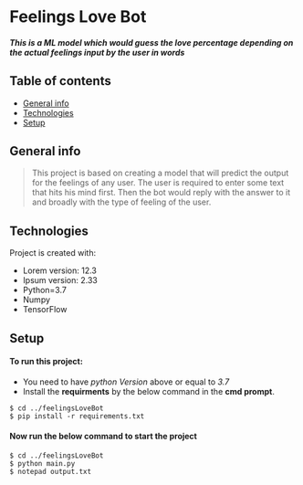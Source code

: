 # Feelings Love Bot
##### This is a ML model which would guess the love percentage depending on the actual feelings input by the user in words

## Table of contents
* [General info](#general-info)
* [Technologies](#technologies)
* [Setup](#setup)

## General info
> This project is based on creating a model that will predict the output for the feelings of any user.
> The user is required to enter some text that hits his mind first.
> Then the bot would reply with the answer to it
> and broadly with the type of feeling of the user.
	
## Technologies
Project is created with:
* Lorem version: 12.3
* Ipsum version: 2.33
* Python=3.7
* Numpy
* TensorFlow
	
## Setup
#### To run this project:
* You need to have *python Version* above or equal to *3.7*
* Install the **requirments** by the below command in the **cmd prompt**.

```
$ cd ../feelingsLoveBot
$ pip install -r requirements.txt
```
#### Now run the below command to start the project
```
$ cd ../feelingsLoveBot
$ python main.py
$ notepad output.txt
```
